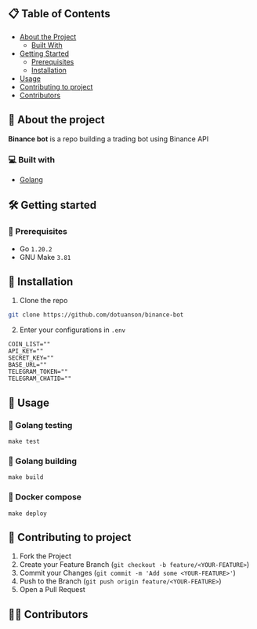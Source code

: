 ## 📋 Table of Contents

* [About the Project](#about-the-project)
  * [Built With](#built-with)
* [Getting Started](#getting-started)
  * [Prerequisites](#prerequisites)
  * [Installation](#installation)
* [Usage](#usage)
* [Contributing to project](#contributing-to-project)
* [Contributors](#contributors)

<h2 id="about-the-project"> 📑 About the project </h2>

**Binance bot** is a repo building a trading bot using Binance API

<h3 id="built-with"> 💻 Built with </h3>

* [Golang](https://go.dev)

<h2 id="getting-started"> 🛠 Getting started </h2>

<h3 id="prerequisites"> 📎 Prerequisites </h3>

- Go `1.20.2`
- GNU Make `3.81`

<h2 id="installation"> 📎 Installation </h2>

1. Clone the repo
```sh
git clone https://github.com/dotuanson/binance-bot
```
2. Enter your configurations in `.env`
```
COIN_LIST=""
API_KEY=""
SECRET_KEY=""
BASE_URL=""
TELEGRAM_TOKEN=""
TELEGRAM_CHATID=""
```

<h2 id="usage">  🤖 Usage </h2>

### 📌 Golang testing
```commandline
make test
```

### 📌 Golang building
```commandline
make build
```

### 📌 Docker compose
```commandline
make deploy
```



<h2 id="contributing-to-project"> 👋 Contributing to project </h2>

1. Fork the Project
2. Create your Feature Branch (`git checkout -b feature/<YOUR-FEATURE>`)
3. Commit your Changes (`git commit -m 'Add some <YOUR-FEATURE>'`)
4. Push to the Branch (`git push origin feature/<YOUR-FEATURE>`)
5. Open a Pull Request

<h2 id="contributors"> 👨‍💻 Contributors </h2>

